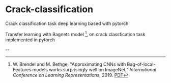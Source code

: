 # Crack-classification
Crack classification task deep learning based with pytorch.

Transfer learning with Bagnets model [^1], on crack classfication task implemented in pytorch




--
[^1]: W. Brendel and M. Bethge, "Approximating CNNs with Bag-of-local-Features models works surprisingly well on ImageNet," *International Conference on Learning Representations*, 2019. [PDF](https://openreview.net/pdf?id=SkfMWhAqYQ)
